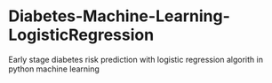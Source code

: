 # Diabetes-Machine-Learning-LogisticRegression
 Early stage diabetes risk prediction with logistic regression algorith in python machine learning
